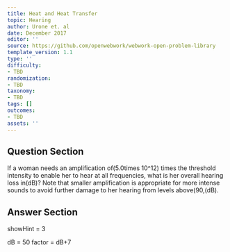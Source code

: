 ```yaml
---
title: Heat and Heat Transfer
topic: Hearing
author: Urone et. al
date: December 2017
editor: ''
source: https://github.com/openwebwork/webwork-open-problem-library
template_version: 1.1
type: ''
difficulty:
- TBD
randomization:
- TBD
taxonomy:
- TBD
tags: []
outcomes:
- TBD
assets: ''
---
```


## Question Section 

If a woman needs an amplification of(5.0times 10^12) times the threshold intensity to enable her to hear at all frequencies, what is her overall hearing loss in(dB)? Note that
smaller amplification is appropriate for more intense sounds to avoid further damage
to her hearing from levels above(90,(dB).



## Answer Section

showHint = 3

dB = 50
factor = dB+7